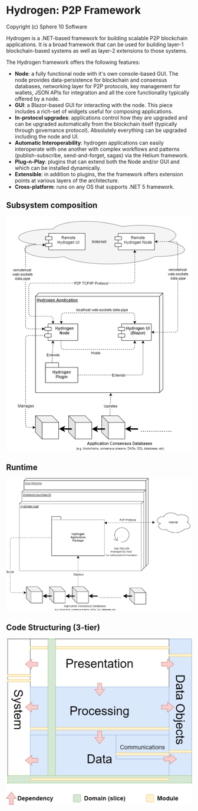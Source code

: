 # Hydrogen: P2P Framework

Copyright (c) Sphere 10 Software 

Hydrogen is a .NET-based framework for building scalable P2P blockchain applications. It is a broad framework that can be used for building  layer-1 blockchain-based systems as well as layer-2 extensions to those systems. 

The Hydrogen framework offers the following features:

- **Node**: a fully functional node with it's own console-based GUI. The node provides data-persistence for blockchain and consensus databases, networking layer for P2P protocols, key management for wallets, JSON APIs for integration and all the core functionality typically offered by a node.
- **GUI**: a Blazor-based GUI for interacting with the node. This piece includes a rich-set of widgets useful for composing applications.
- **In-protocol upgrades**: applications control how they are upgraded and can be upgraded automatically from the blockchain itself (typically through governance protocol).  Absolutely everything can be upgraded including the node and UI. 
- **Automatic Interoperability**: hydrogen applications can easily interoperate with one another with complex workflows and patterns (publish-subscribe, send-and-forget, sagas) via the Helium framework.
- **Plug-n-Play**:  plugins that can extend both the Node and/or GUI and which can be installed dynamically.
- **Extensible**: in addition to plugins, the the framework offers extension points at various layers of the architecture.
- **Cross-platform**: runs on any OS that supports .NET 5 framework.



## Subsystem composition

![](doc/Architecture/resources/Hydrogen-Deployment-SubSystems.png)



## Runtime 

![](doc/Architecture/resources/Hydrogen-Deployment-Host-AppPackage.png)



## Code Structuring (3-tier)

![](doc/Architecture/resources/Framework-75pct.png)